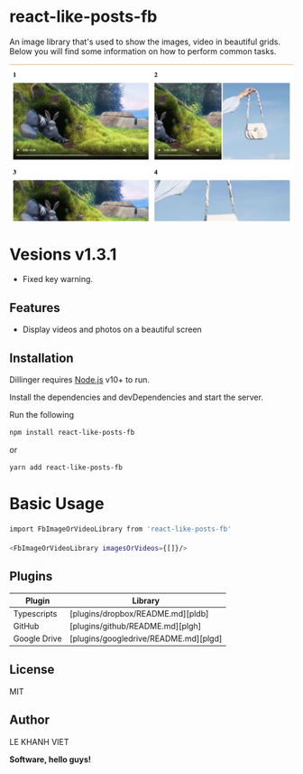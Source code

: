 # react-like-posts-fb

An image library that's used to show the images, video in beautiful grids.
Below you will find some information on how to perform common tasks.

![Screenshot](https://github.com/khanhviet/react-like-posts-fb/blob/master/react-like-posts-fb.gif?raw=true)

# Vesions v1.3.1

- Fixed key warning.

## Features

- Display videos and photos on a beautiful screen

## Installation

Dillinger requires [Node.js](https://nodejs.org/) v10+ to run.

Install the dependencies and devDependencies and start the server.

Run the following

```sh
npm install react-like-posts-fb
```

or

```sh
yarn add react-like-posts-fb
```

# Basic Usage

```sh
import FbImageOrVideoLibrary from 'react-like-posts-fb'

<FbImageOrVideoLibrary imagesOrVideos={[]}/>
```

## Plugins

| Plugin       | Library                               |
| ------------ | ------------------------------------- |
| Typescripts  | [plugins/dropbox/README.md][pldb]     |
| GitHub       | [plugins/github/README.md][plgh]      |
| Google Drive | [plugins/googledrive/README.md][plgd] |

## License

MIT

## Author

LE KHANH VIET

**Software, hello guys!**
